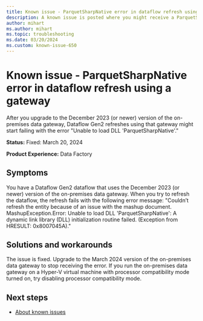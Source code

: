 ```yaml
---
title: Known issue - ParquetSharpNative error in dataflow refresh using a gateway
description: A known issue is posted where you might receive a ParquetSharpNative error in dataflow refresh using a gateway.
author: mihart
ms.author: mihart
ms.topic: troubleshooting  
ms.date: 03/20/2024
ms.custom: known-issue-650
---
```


# Known issue - ParquetSharpNative error in dataflow refresh using a gateway

After you upgrade to the December 2023 (or newer) version of the on-premises data gateway, Dataflow Gen2 refreshes using that gateway might start failing with the error "Unable to load DLL 'ParquetSharpNative'."

**Status:** Fixed: March 20, 2024

**Product Experience:** Data Factory

## Symptoms

You have a Dataflow Gen2 dataflow that uses the December 2023 (or newer) version of the on-premises data gateway. When you try to refresh the dataflow, the refresh fails with the following error message: "Couldn’t refresh the entity because of an issue with the mashup document. MashupException.Error: Unable to load DLL 'ParquetSharpNative': A dynamic link library (DLL) initialization routine failed. (Exception from HRESULT: 0x8007045A)."

## Solutions and workarounds

The issue is fixed. Upgrade to the March 2024 version of the on-premises data gateway to stop receiving the error. If you run the on-premises data gateway on a Hyper-V virtual machine with processor compatibility mode turned on, try disabling processor compatibility mode.

## Next steps

- [About known issues](https://support.fabric.microsoft.com/known-issues)
